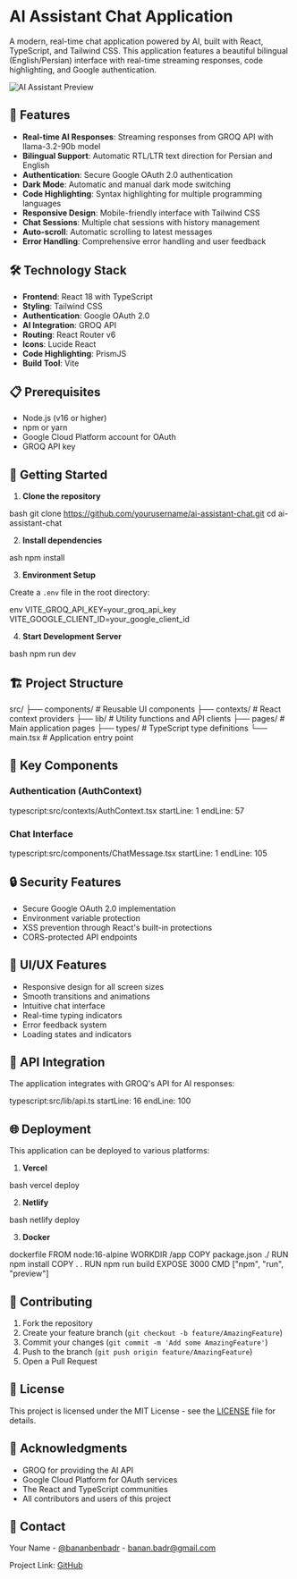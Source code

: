 # AI Assistant Chat Application

A modern, real-time chat application powered by AI, built with React, TypeScript, and Tailwind CSS. This application features a beautiful bilingual (English/Persian) interface with real-time streaming responses, code highlighting, and Google authentication.

![AI Assistant Preview](https://your-screenshot-url.png)

## 🌟 Features

- **Real-time AI Responses**: Streaming responses from GROQ API with llama-3.2-90b model
- **Bilingual Support**: Automatic RTL/LTR text direction for Persian and English
- **Authentication**: Secure Google OAuth 2.0 authentication
- **Dark Mode**: Automatic and manual dark mode switching
- **Code Highlighting**: Syntax highlighting for multiple programming languages
- **Responsive Design**: Mobile-friendly interface with Tailwind CSS
- **Chat Sessions**: Multiple chat sessions with history management
- **Auto-scroll**: Automatic scrolling to latest messages
- **Error Handling**: Comprehensive error handling and user feedback

## 🛠️ Technology Stack

- **Frontend**: React 18 with TypeScript
- **Styling**: Tailwind CSS
- **Authentication**: Google OAuth 2.0
- **AI Integration**: GROQ API
- **Routing**: React Router v6
- **Icons**: Lucide React
- **Code Highlighting**: PrismJS
- **Build Tool**: Vite

## 📋 Prerequisites

- Node.js (v16 or higher)
- npm or yarn
- Google Cloud Platform account for OAuth
- GROQ API key

## 🚀 Getting Started

1. **Clone the repository**

bash
git clone https://github.com/yourusername/ai-assistant-chat.git
cd ai-assistant-chat

2. **Install dependencies**

ash
npm install


3. **Environment Setup**

Create a `.env` file in the root directory:

env
VITE_GROQ_API_KEY=your_groq_api_key
VITE_GOOGLE_CLIENT_ID=your_google_client_id


4. **Start Development Server**


bash
npm run dev


## 🏗️ Project Structure

src/
├── components/ # Reusable UI components
├── contexts/ # React context providers
├── lib/ # Utility functions and API clients
├── pages/ # Main application pages
├── types/ # TypeScript type definitions
└── main.tsx # Application entry point


## 🔑 Key Components

### Authentication (AuthContext)


typescript:src/contexts/AuthContext.tsx
startLine: 1
endLine: 57


### Chat Interface


typescript:src/components/ChatMessage.tsx
startLine: 1
endLine: 105


## 🔒 Security Features

- Secure Google OAuth 2.0 implementation
- Environment variable protection
- XSS prevention through React's built-in protections
- CORS-protected API endpoints

## 🎨 UI/UX Features

- Responsive design for all screen sizes
- Smooth transitions and animations
- Intuitive chat interface
- Real-time typing indicators
- Error feedback system
- Loading states and indicators

## 📝 API Integration

The application integrates with GROQ's API for AI responses:

typescript:src/lib/api.ts
startLine: 16
endLine: 100


## 🌐 Deployment

This application can be deployed to various platforms:

1. **Vercel**

bash
vercel deploy


2. **Netlify**


bash
netlify deploy



3. **Docker**


dockerfile
FROM node:16-alpine
WORKDIR /app
COPY package.json ./
RUN npm install
COPY . .
RUN npm run build
EXPOSE 3000
CMD ["npm", "run", "preview"]




## 🤝 Contributing

1. Fork the repository
2. Create your feature branch (`git checkout -b feature/AmazingFeature`)
3. Commit your changes (`git commit -m 'Add some AmazingFeature'`)
4. Push to the branch (`git push origin feature/AmazingFeature`)
5. Open a Pull Request

## 📄 License

This project is licensed under the MIT License - see the [LICENSE](LICENSE) file for details.

## 👏 Acknowledgments

- GROQ for providing the AI API
- Google Cloud Platform for OAuth services
- The React and TypeScript communities
- All contributors and users of this project

## 📧 Contact

Your Name - [@bananbenbadr](https://twitter.com/bananbenbadr) - banan.badr@gmail.com

Project Link: [GitHub]([https://github.com/yourusername/ai-assistant-chat](https://github.com/realBenBadr/simple-90B-ChatBot-with-Groq))
